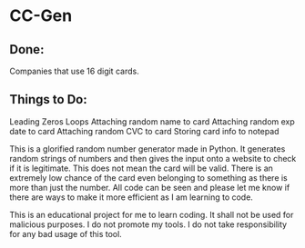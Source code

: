 # CC-Gen


## **Done:**
Companies that use 16 digit cards.

## **Things to Do:**
Leading Zeros
Loops
Attaching random name to card
Attaching random exp date to card
Attaching random CVC to card
Storing card info to notepad

This is a glorified random number generator made in Python. It generates random strings of numbers and then gives the input onto a website to check if it is legitimate. This does not mean the card will be valid. There is an extremely low chance of the card even belonging to something as there is more than just the number. All code can be seen and please let me know if there are ways to make it more efficient as I am learning to code.

This is an educational project for me to learn coding. It shall not be used for malicious purposes. I do not promote my tools. I do not take responsibility for any bad usage of this tool.
